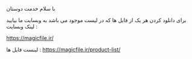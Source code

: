 با سلام خدمت دوستان

برای دانلود کردن هر یک از فایل ها که در لیست موجود می باشد به وبسایت ما بیایید
لینک وبسایت : 

https://magicfile.ir/

لینست فایل ها :
https://magicfile.ir/product-list/
